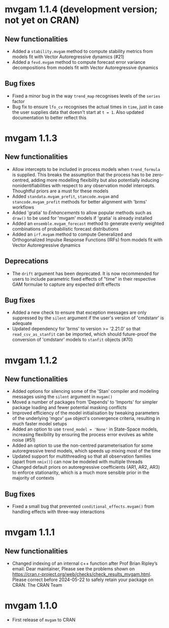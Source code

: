 # mvgam 1.1.4 (development version; not yet on CRAN)
## New functionalities
* Added a `stability.mvgam` method to compute stability metrics from models fit with Vector Autoregressive dynamics (#21)
* Added a `fevd.mvgam` method to compute forecast error variance decompositions from models fit with Vector Autoregressive dynamics

## Bug fixes
* Fixed a minor bug in the way `trend_map` recognises levels of the `series` factor
* Bug fix to ensure `lfo_cv` recognises the actual times in `time`, just in case the user supplies data that doesn't start at `t = 1`. Also updated documentation to better reflect this

# mvgam 1.1.3
## New functionalities
* Allow intercepts to be included in process models when `trend_formula` is supplied. This breaks the assumption that the process has to be zero-centred, adding more modelling flexibility but also potentially inducing nonidentifiabilities with respect to any observation model intercepts. Thoughtful priors are a must for these models
* Added `standata.mvgam_prefit`, `stancode.mvgam` and `stancode.mvgam_prefit` methods for better alignment with 'brms' workflows
* Added 'gratia' to *Enhancements* to allow popular methods such as `draw()` to be used for 'mvgam' models if 'gratia' is already installed
* Added an `ensemble.mvgam_forecast` method to generate evenly weighted combinations of probabilistic forecast distributions
* Added an `irf.mvgam` method to compute Generalized and Orthogonalized Impulse Response Functions (IRFs) from models fit with Vector Autoregressive dynamics

## Deprecations
* The `drift` argument has been deprecated. It is now recommended for users to include parametric fixed effects of "time" in their respective GAM formulae to capture any expected drift effects

## Bug fixes
* Added a new check to ensure that exception messages are only suppressed by the `silent` argument if the user's version of 'cmdstanr' is adequate
* Updated dependency for 'brms' to version >= '2.21.0' so that `read_csv_as_stanfit` can be imported, which should future-proof the conversion of 'cmdstanr' models to `stanfit` objects (#70)

# mvgam 1.1.2
## New functionalities
* Added options for silencing some of the 'Stan' compiler and modeling messages using the `silent` argument in `mvgam()`
* Moved a number of packages from 'Depends' to 'Imports' for simpler package loading and fewer potential masking conflicts
* Improved efficiency of the model initialisation by tweaking parameters of the underlying 'mgcv' `gam` object's convergence criteria, resulting in much faster model setups
* Added an option to use `trend_model = 'None'` in State-Space models, increasing flexibility by ensuring the process error evolves as white noise (#51)
* Added an option to use the non-centred parameterisation for some autoregressive trend models,
which speeds up mixing most of the time
* Updated support for multithreading so that all observation families (apart from `nmix()`) can now be modeled with multiple threads
* Changed default priors on autoregressive coefficients (AR1, AR2, AR3) to enforce
stationarity, which is a much more sensible prior in the majority of contexts

## Bug fixes
* Fixed a small bug that prevented `conditional_effects.mvgam()` from handling effects with three-way interactions

# mvgam 1.1.1
## New functionalities
* Changed indexing of an internal c++ function after Prof Brian Ripley’s   
  email: Dear maintainer, Please see the problems shown on 
  https://cran.r-project.org/web/checks/check_results_mvgam.html. Please correct   before 2024-05-22 to safely retain your package on CRAN. The CRAN Team
  
# mvgam 1.1.0
* First release of `mvgam` to CRAN
